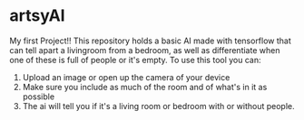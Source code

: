 # artsyAI
My first Project!! This repository holds a basic AI made with tensorflow that can tell apart a livingroom from a bedroom, as well as differentiate when one of these is full of people or it's empty. To use this tool you can:
1. Upload an image or open up the camera of your device 
2. Make sure you include as much of the room and of what's in it as possible
3. The ai will tell you if it's a living room or bedroom with or without people.
